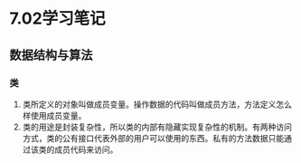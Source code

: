 # 7.02学习笔记

## 数据结构与算法

### 类
1. 类所定义的对象叫做成员变量。操作数据的代码叫做成员方法，方法定义怎么样使用成员变量。
2. 类的用途是封装复杂性，所以类的内部有隐藏实现复杂性的机制。有两种访问方式，类的公有接口代表外部的用户可以使用的东西。私有的方法数据只能通过该类的成员代码来访问。
